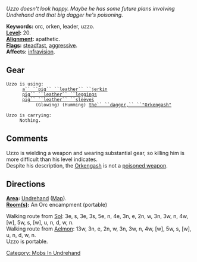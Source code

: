 *Uzzo doesn't look happy. Maybe he has some future plans involving
Undrehand and that big dagger he's poisoning.*

**Keywords:** orc, orken, leader, uzzo.  
**[Level](Level "wikilink"):** 20.  
**[Alignment](Alignment "wikilink"):** apathetic.  
**[Flags](:Category:_Mob_Types "wikilink"):**
[steadfast](Sentinel_Mobs "wikilink"),
[aggressive](Aggressive_Mobs "wikilink").  
**Affects:** [infravision](Infravision "wikilink").  

## Gear

`Uzzo is using:`  
<worn on body>`      `[`a`` ``pig`` ``leather`` ``jerkin`](Pig_Leather_Jerkin "wikilink")  
<worn on legs>`      `[`pig`` ``leather`` ``leggings`](Pig_Leather_Leggings "wikilink")  
<worn on arms>`      `[`pig`` ``leather`` ``sleeves`](Pig_Leather_Sleeves "wikilink")  
<wielded>`           (Glowing) (Humming) `[`the`` ``dagger,`` ``"Orkengash"`](Orkengash "wikilink")

`Uzzo is carrying:`  
`     Nothing.`

## Comments

Uzzo is wielding a weapon and wearing substantial gear, so killing him
is more difficult than his level indicates.  
Despite his description, the [Orkengash](Orkengash "wikilink") is not a
[poisoned weapon](:Category:_Poisoned_Weapons "wikilink").

## Directions

**[Area](:Category:_Areas "wikilink"):**
[Undrehand](:Category:_Undrehand "wikilink")
([Map](Undrehand_Map "wikilink")).  
**[Room(s)](:Category:_Rooms "wikilink"):** An Orc encampment (portable)

Walking route from [Sol](Sol "wikilink"): 3e, s, 3e, 3s, 5e, n, 4e, 3n,
e, 2n, w, 3n, 3w, n, 4w, \[w\], 5w, s, \[w\], u, n, d, w, n.  
Walking route from [Aelmon](Aelmon "wikilink"): 13w, 3n, e, 2n, w, 3n,
3w, n, 4w, \[w\], 5w, s, \[w\], u, n, d, w, n.  
Uzzo is portable.  

[Category: Mobs In Undrehand](Category:_Mobs_In_Undrehand "wikilink")
